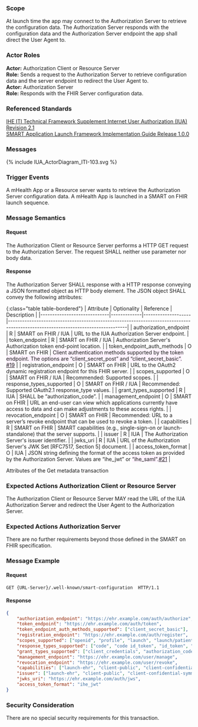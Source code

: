 ### Scope

At launch time the app may connect to the Authorization Server to retrieve the configuration data. The Authorization Server responds with the configuration data and the Authorization Server endpoint the app shall  direct the User Agent to.

### Actor Roles

**Actor:** Authorization Client or Resource Server  
**Role:** Sends a request to the Authorization Server to retrieve configuration data and the server endpoint to redirect the User Agent to.   
**Actor:** Authorization Server  
**Role:** Responds with the FHIR Server configuration data.  

### Referenced Standards

[IHE ITI Technical Framework Supplement Internet User Authorization (IUA) Revision 2.1](https://profiles.ihe.net/ITI/IUA/index.html)  
[SMART Application Launch Framework Implementation Guide Release 1.0.0](http://www.hl7.org/fhir/smart-app-launch/)

### Messages

<div>{% include IUA_ActorDiagram_ITI-103.svg %}</div>

### Trigger Events

A mHealth App or a Resource server wants to retrieve the Authorization Server configuration data. A mHealth App is launched in a SMART on FHIR launch sequence.

### Message Semantics

#### Request

The Authorization Client or Resource Server performs a HTTP GET request to the Authorization Server. The request SHALL neither use parameter nor body data. 

#### Response

The Authorization Server SHALL response with a HTTP response conveying a JSON formatted object as HTTP body element. The JSON object SHALL convey the following attributes: 

{:class="table table-bordered"}
| Attribute                   | Optionality | Reference          | Description                                                                                                                    |
|-----------------------------|-------------|--------------------|--------------------------------------------------------------------------------------------------------------------------------|
| authorization_endpoint      | R           | SMART on FHIR / IUA  | URL to the IUA Authorization Server endpoint.                                                                                  |
| token_endpoint              | R           | SMART on FHIR / IUA  | Authorization Server's Authorization token end-point location.                                                                                              |
| token_endpoint_auth_methods | O           | SMART on FHIR      | <span style="background-color: #fff2ff;">Client authentication methods supported by the token endpoint. The options are “client_secret_post” and “client_secret_basic”. [#19](https://github.com/ehealthsuisse/ch-epr-mhealth/issues/19)</span> |
| registration_endpoint       | O           | SMART on FHIR      | URL to the OAuth2 dynamic registration endpoint for this FHIR server.                                                          |
| scopes_supported            | O           | SMART on FHIR / IUA  | Recommended: Supported scopes.                                                                                                 |
| response_types_supported    | O           | SMART on FHIR / IUA  | Recommended: Supported OAuth2.1 response_type values.                                                                          |
| grant_types_supported       | R           | IUA                | SHALL be “authorization_code”.                                  |
| management_endpoint         | O           | SMART on FHIR      | URL an end-user can view which applications currently have access to data and can make adjustments to these access rights.     |
| revocation_endpoint         | O           | SMART on FHIR      | Recommended: URL to a server’s revoke endpoint that can be used to revoke a token.                                             |
| capabilities                | R           | SMART on FHIR      | SMART capabilities (e.g., single-sign-on or launch-standalone) that the server supports.                                       |
| issuer                      | R           | IUA                | The Authorization Server's issuer identifier.                                                                                   |
| jwks_uri                    | R           | IUA                | URL of the Authorization Server's JWK Set [RFC7517, Section 5] document.                                                        |
| access_token_format         | O           | IUA                | JSON string defining the format of the access token as provided by the Authorization Server. Values are “ihe_jwt” or <span style="background-color: #fff2ff;">“ihe_saml”.[#21](https://github.com/ehealthsuisse/ch-epr-mhealth/issues/21)</span>    |

<div><figcaption>Attributes of the Get metadata transaction</figcaption></div>  


### Expected Actions Authorization Client or Resource Server

The Authorization Client or Resource Server MAY read the URL of the IUA Authorization Server and redirect the User Agent to the Authorization Server.  

###	Expected Actions Authorization Server

There are no further requirements beyond those defined in the SMART on FHIR specification.

###	Message Example

#### Request

```
GET {URL-Server}/.well-known/smart-configuration  HTTP/1.1
```

#### Response

```json
{
    "authorization_endpoint": "https://ehr.example.com/auth/authorize",
    "token_endpoint": "https://ehr.example.com/auth/token",
    "token_endpoint_auth_methods_supported": ["client_secret_basic"],
    "registration_endpoint": "https://ehr.example.com/auth/register",
    "scopes_supported": ["openid", "profile", "launch", "launch/patient", "patient/*.*", "purpose_of_use=*", "subject_role=*", "person_id=*", "principal=*", "principal_id=*", "organization=*",  "organization=_id*", "access_token_format=*"],
    "response_types_supported": ["code", "code id_token", "id_token", "refresh_token"],
    "grant_types_supported": ["client_credentials", "authorization_code", "id_token", "refresh_token", "urn:ietf:params:oauth:grant-type:jwt-bearer"],
    "management_endpoint": "https://ehr.example.com/user/manage",
    "revocation_endpoint": "https://ehr.example.com/user/revoke",
    "capabilities": ["launch-ehr", "client-public", "client-confidential-symmetric", "context-ehr-patient", "sso-openid-connect"],
    "issuer": ["launch-ehr", "client-public", "client-confidential-symmetric", "context-ehr-patient", "sso-openid-connect"],
    "jwks_uri": "https://ehr.example.com/auth/jws",
    "access_token_format": "ihe_jwt"
}
```

### Security Consideration

There are no special security requirements for this transaction. 